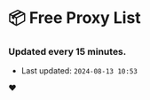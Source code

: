 # :package: Free Proxy List
### Updated every 15 minutes.

- Last updated: `2024-08-13 10:53`

:heart:
